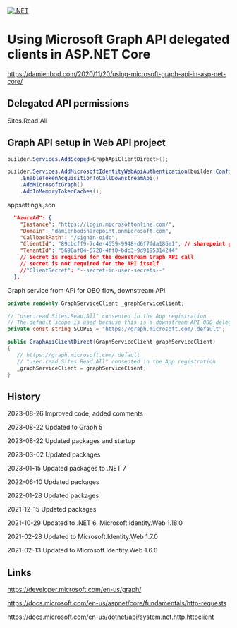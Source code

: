 [![.NET](https://github.com/damienbod/AspNetCoreMicrosoftGraph/actions/workflows/dotnet.yml/badge.svg)](https://github.com/damienbod/AspNetCoreMicrosoftGraph/actions/workflows/dotnet.yml)

# Using Microsoft Graph API delegated clients in ASP.NET Core

https://damienbod.com/2020/11/20/using-microsoft-graph-api-in-asp-net-core/

## Delegated API permissions

Sites.Read.All 

## Graph API setup in Web API project

```csharp
builder.Services.AddScoped<GraphApiClientDirect>();

builder.Services.AddMicrosoftIdentityWebApiAuthentication(builder.Configuration)
    .EnableTokenAcquisitionToCallDownstreamApi()
    .AddMicrosoftGraph()
    .AddInMemoryTokenCaches();
```

appsettings.json

```json
  "AzureAd": {
    "Instance": "https://login.microsoftonline.com/",
    "Domain": "damienbodsharepoint.onmicrosoft.com",
    "CallbackPath": "/signin-oidc",
    "ClientId": "89cbcff9-7c4e-4659-9948-d6f7fda186e1", // sharepoint graph api
    "TenantId": "5698af84-5720-4ff0-bdc3-9d9195314244"
    // Secret is required for the downstream Graph API call
    // secret is not required for the API itself
    //"ClientSecret": "--secret-in-user-secrets--"
  },
 ```

Graph service from API for OBO flow, downstream API

 ```csharp
private readonly GraphServiceClient _graphServiceClient;

// "user.read Sites.Read.All" consented in the App registration
// The default scope is used because this is a downstream API OBO delegated user flow
private const string SCOPES = "https://graph.microsoft.com/.default";

public GraphApiClientDirect(GraphServiceClient graphServiceClient)
{
    // https://graph.microsoft.com/.default
    // "user.read Sites.Read.All" consented in the App registration
    _graphServiceClient = graphServiceClient;
}
 ```

## History

2023-08-26 Improved code, added comments

2023-08-22 Updated to Graph 5 

2023-08-22 Updated packages and startup

2023-03-02 Updated packages

2023-01-15 Updated packages to .NET 7

2022-06-10 Updated packages

2022-01-28 Updated packages

2021-12-15 Updated packages

2021-10-29 Updated to .NET 6, Microsoft.Identity.Web 1.18.0

2021-02-28 Updated to Microsoft.Identity.Web 1.7.0

2021-02-13 Updated to Microsoft.Identity.Web 1.6.0

## Links

https://developer.microsoft.com/en-us/graph/

https://docs.microsoft.com/en-us/aspnet/core/fundamentals/http-requests

https://docs.microsoft.com/en-us/dotnet/api/system.net.http.httpclient
